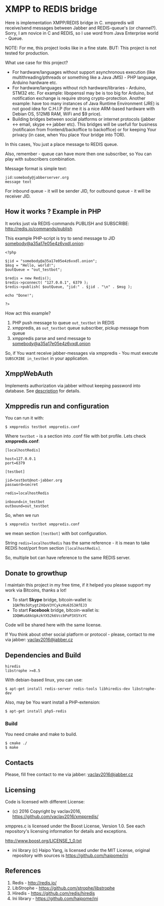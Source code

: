 # XMPP to REDIS bridge

Here is implementation XMPP/REDIS bridge in C. xmppredis will receive/send messages between Jabber and REDIS-queue's (or channel?). Sorry, I am novice in C and REDIS, so I use word from Java Enterprise world - Queue.

NOTE: For me, this project looks like in a fine state. BUT: This project is not tested for production.

What use case for this project?

* For hardware/languages without support asynchronous execution (like multithreading/pthreads or something like a Java JMS) - PHP language, Arduino hardware etc.
* For hardware/languages without rich hardware/libraries - Arduino, STM32 etc. For example: libopenssl may be is too big for Arduino, but notification exchange is require strong crypto-protection. Another example: have too many instances of Java Runtime Environment (JRE) is not good idea for C.H.I.P (for me it is a nice ARM-based hardware with Debian OS, 512MB RAM, WiFi and $9 price).
* Building bridges between social platforms or internet protocols (jabber <-> email, skype <-> jabber etc). This bridges will be usefull for business (notificaion from frontend/backoffice to backoffice) or for keeping Your privacy (in case, when You place Your bridge into TOR).

In this cases, You just a place message to REDIS queue.

Also, remember - queue can have more then one subscriber, so You can play with subscribers combination.

Message format is simple text:

    jid:somebody@jabberserver.org
    message text

For inbound queue - it will be sender JID, for outbound queue - it will be receiver JID.

## How it works ? Example in PHP

It works just via REDIS-commands PUBLISH and SUBSCRIBE:
http://redis.io/commands/publish

This example PHP-script is try to send message to JID somebody@a35a17e05e4z6vxdl.onion:

    <?php

    $jid = "somebody@a35a17e05e4z6vxdl.onion";
    $msg = "Hello, world!";
    $outQueue = "out_testbot";

    $redis = new Redis();
    $redis->pconnect( "127.0.0.1", 6379 );
    $redis->publish( $outQueue, "jid:" . $jid . "\n" . $msg );

    echo "Done!";

    ?>

How act this example?

1. PHP push message to queue `out_testbot` in REDIS
2. xmppredis, as `out_testbot` queue subscriber, pickup message from queue
3. xmppredis parse and send message to somebody@a35a17e05e4z6vxdl.onion

So, if You want receive jabber-messages via xmppredis - You must execute `SUBSCRIBE in_testbot` in your application.

## XmppWebAuth

Implements authorization via jabber without keeping password into database. See [description](xmppwebauth/) for details.

## Xmppredis run and configuration

You can run it with:

    $ xmppredis testbot xmppredis.conf

Where `testbot` - is a section into .conf file with bot profile.
Lets check **xmppredis.conf**:

    [localhostRedis]

    host=127.0.0.1
    port=6379

    [testbot]

    jid=testbot@not-jabber.org
    password=secret

    redis=localhostRedis

    inbound=in_testbot
    outbound=out_testbot

So, when we run 

    $ xmppredis testbot xmppredis.conf

we mean section `[testbot]` with bot configuration.

String `redis=localhostRedis` has the same reference - it is mean to take REDIS host/port from section `[localhostRedis]`.

So, multiple bot can have reference to the same REDIS server.

## Donate to growthup

I maintain this project in my free time, if it helped you please support my work via Bitcoins, thanks a lot!

* To start **Skype** bridge, bitcoin-wallet is: `1QAfNs5Utygt2XQoV3YCykzHs63S3AfEJ3`
* To start **Facebook** bridge, bitcoin-wallet is: `1DQWKuG6kUpkzkYX52k6VccbPoP3XSYxYC`

Code will be shared here with the same license.

If You think about other social platform or protocol - please, contact to me via jabber: vaclav2016@jabber.cz

## Dependencies and Build

    hiredis
    libstrophe >=8.5

With debian-based linux, you can use:

    $ apt-get install redis-server redis-tools libhiredis-dev libstrophe-dev

Also, may be You want install a PHP-extension:

    $ apt-get install php5-redis

### Build

You need cmake and make to build.

    $ cmake ./
    $ make

## Contacts

Please, fill free contact to me via jabber: vaclav2016@jabber.cz

## Licensing

Code is licensed with different License:

* (с) 2016 Copyright by vaclav2016, https://github.com/vaclav2016/xmppredis/

xmppres.c is licensed under the Boost License, Version 1.0. See each
repository's licensing information for details and exceptions.

http://www.boost.org/LICENSE_1_0.txt

* ini library (c) Haipo Yang, is licensed under the MIT License, original repository with sources is https://github.com/haipome/ini

## References

1. Redis - http://redis.io/
2. LibStrophe - https://github.com/strophe/libstrophe
3. Hiredis - https://github.com/redis/hiredis
4. Ini library - https://github.com/haipome/ini
